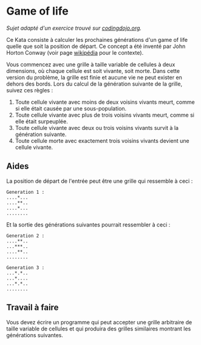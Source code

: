 # Game of life

_Sujet adapté d'un exercice trouvé sur [codingdojo.org](http://codingdojo.org/)._

Ce Kata consiste à calculer les prochaines générations d'un game of life quelle que soit la position de départ.
Ce concept a été inventé par John Horton Conway (voir page [wikipédia](http://en.wikipedia.org/wiki/Conway%27s_Game_of_Life) 
pour le contexte).

Vous commencez avec une grille à taille variable de cellules à deux dimensions, où chaque cellule est soit 
vivante, soit morte. Dans cette version du problème, la grille est finie et aucune vie ne peut exister en 
dehors des bords. Lors du calcul de la génération suivante de la grille, suivez ces règles :

1. Toute cellule vivante avec moins de deux voisins vivants meurt, comme si elle était causée par une sous-population.
2. Toute cellule vivante avec plus de trois voisins vivants meurt, comme si elle était surpeuplée.
3. Toute cellule vivante avec deux ou trois voisins vivants survit à la génération suivante.
4. Toute cellule morte avec exactement trois voisins vivants devient une cellule vivante.

## Aides

La position de départ de l'entrée peut être une grille qui ressemble à ceci :

```ignorelang
Generation 1 :
....*...
....**..
....*...
........
```

Et la sortie des générations suivantes pourrait ressembler à ceci :

```ignorelang
Generation 2 :
....**..
...***..
....**..
........
```

```ignorelang
Generation 3 :
...*.*..
...*....
...*.*..
........
```

## Travail à faire
Vous devez écrire un programme qui peut accepter une grille arbitraire de taille variable de cellules et 
qui produira des grilles similaires montrant les générations suivantes.
